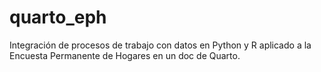 # quarto_eph
Integración de procesos de trabajo con datos en Python y R aplicado a la Encuesta Permanente de Hogares en un doc de Quarto.
